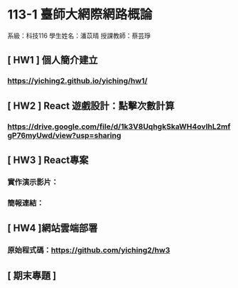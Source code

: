 # 113-1 臺師大網際網路概論
系級：科技116
學生姓名：潘苡晴
授課教師：蔡芸琤

## [ HW1 ] 個人簡介建立
### https://yiching2.github.io/yiching/hw1/
## [ HW2 ] React 遊戲設計：點擊次數計算
### https://drive.google.com/file/d/1k3V8UqhgkSkaWH4ovIhL2mfgP76myUwd/view?usp=sharing
## [ HW3 ] React專案
### 實作演示影片：
### 簡報連結：
## [ HW4 ]網站雲端部署
### 原始程式碼：https://github.com/yiching2/hw3
## [ 期末專題 ]
